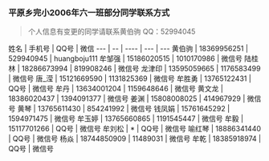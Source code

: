 ### 平原乡完小2006年六一班部分同学联系方式

>个人信息有变更的同学请联系黄伯驹
> QQ：52994045



 姓名 | 手机号 | QQ号 | 微信
--- | -- | ---- | --- | ---
黄伯驹 | 18369956251 | 529940945 | huangboju111
牟邹强 | 15186020515 | 1010170986 | 微信号
陆桂林 | 18286673994 | 819908246 | 微信号
龙津印 | 13595059665 | 1176583499 | 微信号
唐_滢  | 15121669590 | 1131825369 | 微信号
牟胜勇 | 13765122431 | QQ号 | 微信号
牟丹   | 13634001204 | 1159648646 | 微信号
黄文龙 | 18386020437 | 1394091377 | 微信号
姜渊  |  15808008025 | 414967929 | 微信号
黄琴  |  13765611430 | 854241992 | 微信号
钱凤娟 | 15761645292 | 1594971475 | 微信号
牟玉婷 | 13765660865 | 1191545447 | 微信号
牟毅  | 15117701266 | QQ号 | 微信号
牟刘松  | * | QQ号 | 微信号
喻红琴   | 18886341440 | QQ号 | 微信号
杨焱   | 18744850909 | 11489031 | 微信号
牟乾   | 18385918974 | QQ号 | 微信号
